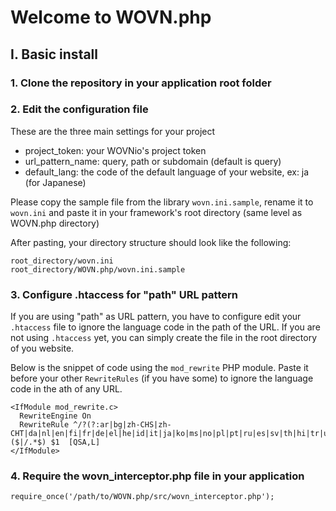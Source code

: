 # Welcome to WOVN.php

## I. Basic install
### 1. Clone the repository in your application root folder
### 2. Edit the configuration file
These are the three main settings for your project
 - project_token: your WOVNio's project token
 - url_pattern_name: query, path or subdomain (default is query)
 - default_lang: the code of the default language of your website, ex: ja (for Japanese)

Please copy the sample file from the library `wovn.ini.sample`, rename it to `wovn.ini` and paste it in your framework's root directory (same level as WOVN.php directory)

After pasting, your directory structure should look like the following:
```
root_directory/wovn.ini
root_directory/WOVN.php/wovn.ini.sample
```

### 3. Configure .htaccess for "path" URL pattern
If you are using "path" as URL pattern, you have to configure edit your
`.htaccess` file to ignore the language code in the path of the URL. If you are
not using `.htaccess` yet, you can simply create the file in the root directory
of you website.

Below is the snippet of code using the `mod_rewrite` PHP module. Paste it before
your other `RewriteRules` (if you have some) to ignore the language code in the
ath of any URL.
```
<IfModule mod_rewrite.c>
  RewriteEngine On
  RewriteRule ^/?(?:ar|bg|zh-CHS|zh-CHT|da|nl|en|fi|fr|de|el|he|id|it|ja|ko|ms|no|pl|pt|ru|es|sv|th|hi|tr|uk|vi)($|/.*$) $1  [QSA,L]
</IfModule>
```

### 4. Require the wovn_interceptor.php file in your application
 `require_once('/path/to/WOVN.php/src/wovn_interceptor.php');`
<!--
## Composer install
### 1. Require the package in your composer.json file
```
require: {
    "WOVNio/WOVN.php": "*"
}
```
### 2. Edit the configuration file
These are the two main settings for your project
 - project_token: your WOVNio's project token
 - url_pattern: query, path or subdomain (default is query)
 - default_lang: the code of the default language of your website, ex: ja (for Japanese)

Please copy the sample file from the library `wovn.ini.sample`, rename it as `wovn.ini` and paste it on your framework root directory (same level as WOVN.php directory)
-->
